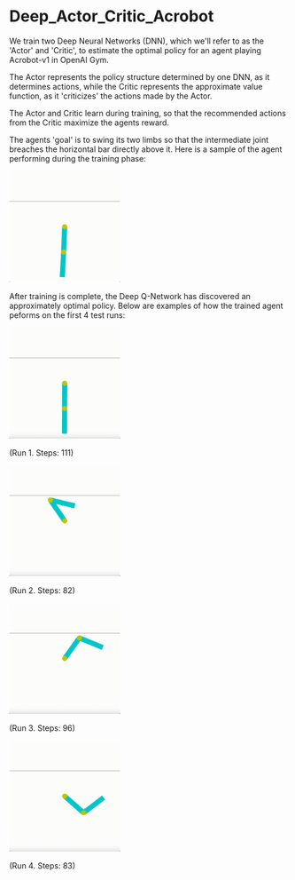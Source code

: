 # Deep_Actor_Critic_Acrobot
We train two Deep Neural Networks (DNN), which we'll refer to as the 'Actor' and 'Critic', to estimate the optimal policy for an agent playing Acrobot-v1 in OpenAI Gym.

The Actor represents the policy structure determined by one DNN, as it determines actions, while the Critic represents the approximate value function, as it 'criticizes' the actions made by the Actor.

The Actor and Critic learn during training, so that the recommended actions from the Critic maximize the agents reward.

The agents 'goal' is to swing its two limbs so that the intermediate joint breaches the horizontal bar directly above it.
Here is a sample of the agent performing during the training phase: 


<img src="https://github.com/slhmath/Deep_Q_Reinforcement_Learning_Acrobot/blob/main/DeepQ_Acrobot_Training.gif" width="200" height="200">


After training is complete, the Deep Q-Network has discovered an approximately optimal policy. Below are examples of how the trained agent peforms on the first 4 test runs:


<img src="https://github.com/slhmath/Deep_Q_Reinforcement_Learning_Acrobot/blob/main/Test_Run_1.gif" width="200" height="200">


(Run 1. Steps: 111)


<img src="https://github.com/slhmath/Deep_Q_Reinforcement_Learning_Acrobot/blob/main/Test_Run_2.gif" width="200" height="200">


(Run 2. Steps: 82)


<img src="https://github.com/slhmath/Deep_Q_Reinforcement_Learning_Acrobot/blob/main/Test_Run_3.gif" width="200" height="200">


(Run 3. Steps: 96)


<img src="https://github.com/slhmath/Deep_Q_Reinforcement_Learning_Acrobot/blob/main/Test_Run_4.gif" width="200" height="200">


(Run 4. Steps: 83)
